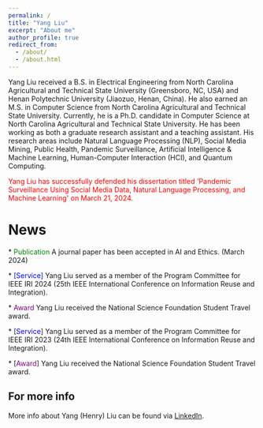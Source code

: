 ```yaml
---
permalink: /
title: "Yang Liu"
excerpt: "About me"
author_profile: true
redirect_from: 
  - /about/
  - /about.html
---
```


Yang Liu received a B.S. in Electrical Engineering from North Carolina Agricultural and Technical State University (Greensboro, NC, USA) and Henan Polytechnic University (Jiaozuo, Henan, China). He also earned an M.S. in Computer Science from North Carolina Agricultural and Technical State University. Currently, he is a Ph.D. candidate in Computer Science at North Carolina Agricultural and Technical State University. He has been working as both a graduate research assistant and a teaching assistant. His research areas include Natural Language Processing (NLP), Social Media Mining, Public Health, Pandemic Surveillance, Artificial Intelligence & Machine Learning, Human-Computer Interaction (HCI), and Quantum Computing.


<p style="color: red;">Yang Liu has successfully defended his dissertation titled 'Pandemic Surveillance Using Social Media Data, Natural Language Processing, and Machine Learning' on March 21, 2024.</p>

News
======
<html>
<head>
    <style>
        .service {
            color: blue;
        }
        .award {
            color: purple;
        }
      .publication {
            color: green;
        }
    </style>
</head>
<body>
<p>* <span class="publication">Publication</span> A journal paper has been accepted in AI and Ethics. (March 2024)</p>
<p>* <span class="service">[Service]</span> Yang Liu served as a member of the Program Committee for IEEE IRI 2024 (25th IEEE International Conference on Information Reuse and Integration).</p>
<p>* <span class="award">Award</span> Yang Liu received the National Science Foundation Student Travel award.</p>
<p>* [<span class="service">Service</span>] Yang Liu served as a member of the Program Committee for IEEE IRI 2023 (24th IEEE International Conference on Information Reuse and Integration).</p>
<p>* [<span class="award">Award</span>] Yang Liu received the National Science Foundation Student Travel award.</p>

</body>
</html>


For more info
------
More info about Yang (Henry) Liu can be found via [LinkedIn](https://www.linkedin.com/in/yang-liu-575673185/). 
 

